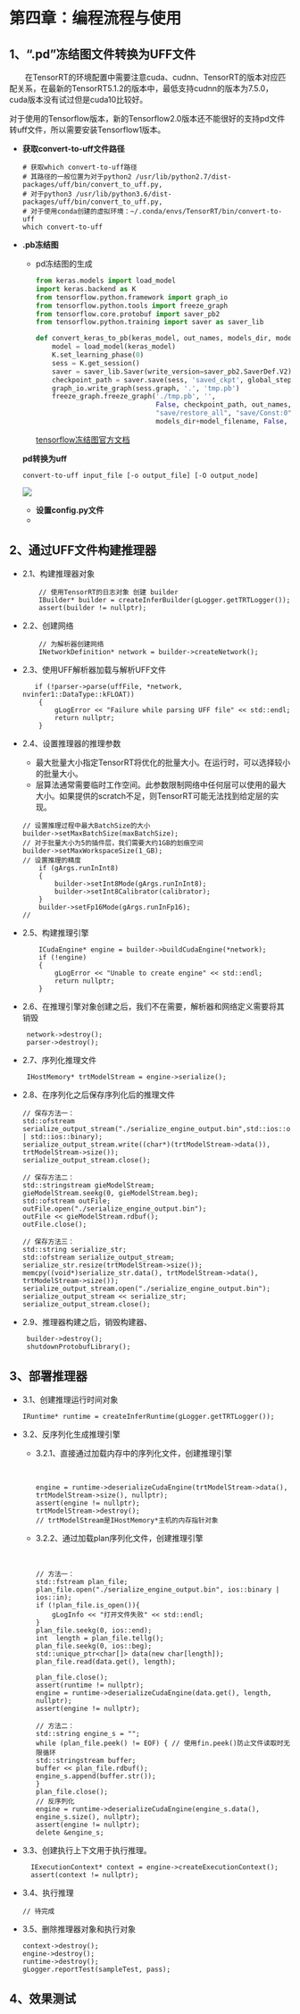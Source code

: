 # 第四章：编程流程与使用

## 1、“.pd”冻结图文件转换为UFF文件

  在TensorRT的环境配置中需要注意cuda、cudnn、TensorRT的版本对应匹配关系，在最新的TensorRT5.1.2的版本中，最低支持cudnn的版本为7.5.0，cuda版本没有试过但是cuda10比较好。

对于使用的Tensorflow版本，新的Tensorflow2.0版本还不能很好的支持pd文件转uff文件，所以需要安装Tensorflow1版本。

* **获取convert-to-uff文件路径**

  ```
  # 获取which convert-to-uff路径
  # 其路径的一般位置为对于python2 /usr/lib/python2.7/dist-packages/uff/bin/convert_to_uff.py,
  # 对于python3 /usr/lib/python3.6/dist-packages/uff/bin/convert_to_uff.py,
  # 对于使用conda创建的虚拟环境：~/.conda/envs/TensorRT/bin/convert-to-uff
  which convert-to-uff
  ```

* **.pb冻结图**

  * pd冻结图的生成

    ```python
    from keras.models import load_model
    import keras.backend as K
    from tensorflow.python.framework import graph_io
    from tensorflow.python.tools import freeze_graph
    from tensorflow.core.protobuf import saver_pb2
    from tensorflow.python.training import saver as saver_lib
    
    def convert_keras_to_pb(keras_model, out_names, models_dir, model_filename):
        model = load_model(keras_model)
        K.set_learning_phase(0)
        sess = K.get_session()
        saver = saver_lib.Saver(write_version=saver_pb2.SaverDef.V2)
        checkpoint_path = saver.save(sess, 'saved_ckpt', global_step=0, latest_filename='checkpoint_state')
        graph_io.write_graph(sess.graph, '.', 'tmp.pb')
        freeze_graph.freeze_graph('./tmp.pb', '',
                                  False, checkpoint_path, out_names,
                                  "save/restore_all", "save/Const:0",
                                  models_dir+model_filename, False, "")
    ```

    [tensorflow冻结图官方文档](https://www.tensorflow.org/guide/extend/model_files#freezing)

   **pd转换为uff**

    ```
    convert-to-uff input_file [-o output_file] [-O output_node]
    ```

    ![](/Image/专业技能/TensorRT/convert-to-uff.png)

  - **设置config.py文件**
  - 

## 2、通过UFF文件构建推理器

 - 2.1、构建推理器对象

   ```
       // 使用TensorRT的日志对象 创建 builder
       IBuilder* builder = createInferBuilder(gLogger.getTRTLogger());
       assert(builder != nullptr);
   ```

 - 2.2、创建网络

   ```
       // 为解析器创建网络
       INetworkDefinition* network = builder->createNetwork();
   ```

 - 2.3、使用UFF解析器加载与解析UFF文件

   ```
      if (!parser->parse(uffFile, *network, nvinfer1::DataType::kFLOAT))
       {
           gLogError << "Failure while parsing UFF file" << std::endl;
           return nullptr;
       }
   ```

 - 2.4、设置推理器的推理参数

    -    最大批量大小指定TensorRT将优化的批量大小。在运行时，可以选择较小的批量大小。
    - 层算法通常需要临时工作空间。此参数限制网络中任何层可以使用的最大大小。如果提供的scratch不足，则TensorRT可能无法找到给定层的实现。

   ```
   // 设置推理过程中最大BatchSize的大小
   builder->setMaxBatchSize(maxBatchSize);
   // 对于批量大小为5的插件层，我们需要大约1GB的划痕空间
   builder->setMaxWorkspaceSize(1_GB);
   // 设置推理的精度
       if (gArgs.runInInt8)
       {
           builder->setInt8Mode(gArgs.runInInt8);
           builder->setInt8Calibrator(calibrator);
       }    
       builder->setFp16Mode(gArgs.runInFp16);
   //
   ```

 - 2.5、构建推理引擎

   ```
       ICudaEngine* engine = builder->buildCudaEngine(*network);
       if (!engine)
       {
           gLogError << "Unable to create engine" << std::endl;
           return nullptr;
       }
   ```

 - 2.6、在推理引擎对象创建之后，我们不在需要，解析器和网络定义需要将其销毁

   ```
    network->destroy();
    parser->destroy();
   ```

 - 2.7、序列化推理文件

   ```
    IHostMemory* trtModelStream = engine->serialize();
   ```

 - 2.8、在序列化之后保存序列化后的推理文件

   ```
   // 保存方法一：
   std::ofstream serialize_output_stream("./serialize_engine_output.bin",std::ios::out | std::ios::binary);
   serialize_output_stream.write((char*)(trtModelStream->data()), trtModelStream->size());
   serialize_output_stream.close();
   
   // 保存方法二：
   std::stringstream gieModelStream;
   gieModelStream.seekg(0, gieModelStream.beg);
   std::ofstream outFile;
   outFile.open("./serialize_engine_output.bin");
   outFile << gieModelStream.rdbuf();
   outFile.close();
   
   // 保存方法三：
   std::string serialize_str;
   std::ofstream serialize_output_stream;
   serialize_str.resize(trtModelStream->size());
   memcpy((void*)serialize_str.data(), trtModelStream->data(), trtModelStream->size());
   serialize_output_stream.open("./serialize_engine_output.bin");
   serialize_output_stream << serialize_str;
   serialize_output_stream.close();
   ```

 - 2.9、推理器构建之后，销毁构建器、

   ```
    builder->destroy();
    shutdownProtobufLibrary();
   ```

## 3、部署推理器

- 3.1、创建推理运行时间对象

  ```
  IRuntime* runtime = createInferRuntime(gLogger.getTRTLogger());
  ```

- 3.2、反序列化生成推理引擎

  - 3.2.1、直接通过加载内存中的序列化文件，创建推理引擎

    ​	

    ```
    engine = runtime->deserializeCudaEngine(trtModelStream->data(), trtModelStream->size(), nullptr);
    assert(engine != nullptr);
    trtModelStream->destroy();
    // trtModelStream是IHostMemory*主机的内存指针对象
    ```

  - 3.2.2、通过加载plan序列化文件，创建推理引擎

    ​	

    ```
    // 方法一：
    std::fstream plan_file;
    plan_file.open("./serialize_engine_output.bin", ios::binary | ios::in);
    if (!plan_file.is_open()){
        gLogInfo << "打开文件失败" << std::endl;
    }
    plan_file.seekg(0, ios::end);
    int  length = plan_file.tellg();
    plan_file.seekg(0, ios::beg);
    std::unique_ptr<char[]> data(new char[length]);
    plan_file.read(data.get(), length);
    
    plan_file.close();
    assert(runtime != nullptr);
    engine = runtime->deserializeCudaEngine(data.get(), length, nullptr);
    assert(engine != nullptr);
    
    // 方法二：
    std::string engine_s = "";
    while (plan_file.peek() != EOF) { // 使用fin.peek()防止文件读取时无限循环
    std::stringstream buffer;
    buffer << plan_file.rdbuf();
    engine_s.append(buffer.str());
    }
    plan_file.close();
    // 反序列化
    engine = runtime->deserializeCudaEngine(engine_s.data(), engine_s.size(), nullptr);
    assert(engine != nullptr);
    delete &engine_s;
    ```

- 3.3、创建执行上下文用于执行推理。

  ```
    IExecutionContext* context = engine->createExecutionContext();
    assert(context != nullptr);
  ```

- 3.4、执行推理

  ```
  // 待完成
  ```

- 3.5、删除推理器对象和执行对象

  ```
  context->destroy();
  engine->destroy();
  runtime->destroy();
  gLogger.reportTest(sampleTest, pass);
  ```

## 4、效果测试


